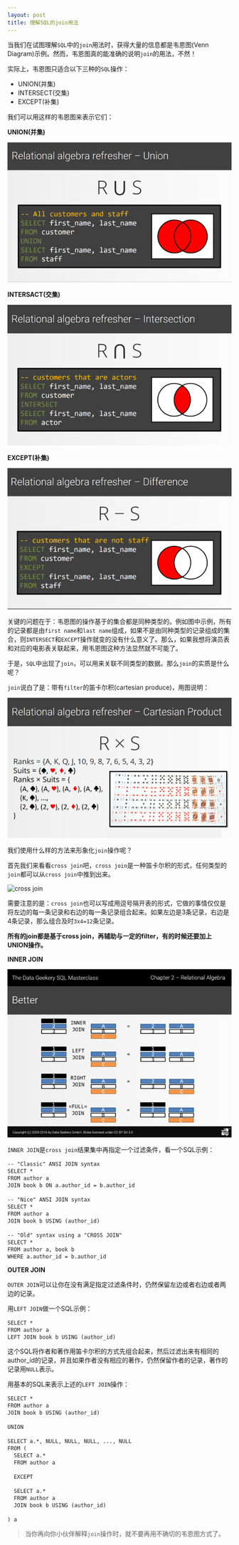 ```yaml
---
layout: post
title: 理解SQL的join用法
---
```


当我们在试图理解`SQL`中的`join`用法时，获得大量的信息都是韦恩图(Venn Diagram)示例。然而，韦恩图真的能准确的说明`join`的用法，不然！

实际上，韦恩图只适合以下三种的`SQL`操作：

- UNION(并集)
- INTERSECT(交集)
- EXCEPT(补集)

我们可以用这样的韦恩图来表示它们：

**UNION(并集)**

![并集](/img/posts/venn-union.png)

**INTERSACT(交集)**

![交集](/img/posts/venn-intersection.png)

**EXCEPT(补集)**

![补集](/img/posts/venn-difference.png)

关键的问题在于：韦恩图的操作基于的集合都是同种类型的。例如图中示例，所有的记录都是由`first name`和`last name`组成，如果不是由同种类型的记录组成的集合，则`INTERSECT`和`EXCEPT`操作就变的没有什么意义了。那么，如果我想将演员表和对应的电影表关联起来，用韦恩图这种方法显然就不可能了。

于是，`SQL`中出现了`join`，可以用来关联不同类型的数据。那么`join`的实质是什么呢？

`join`说白了是：带有`filter`的笛卡尔积(cartesian produce)，用图说明：

![join是带有filter的笛卡尔积](/img/posts/venn-cross-product.png)

我们使用什么样的方法来形象化`join`操作呢？

首先我们来看看`cross join`吧，`cross join`是一种笛卡尔积的形式，任何类型的`join`都可以从`cross join`中推到出来。

![cross join](/img/posts/veen-cross-join1.png)

需要注意的是：`cross join`也可以写成用逗号隔开表的形式，它做的事情仅仅是将左边的每一条记录和右边的每一条记录组合起来。如果左边是3条记录，右边是4条记录，那么组合及时`3x4=12`条记录。

**所有的join都是基于cross join，再辅助与一定的filter，有的时候还要加上UNION操作。**

**INNER JOIN**

![INNER JOIN](/img/posts/venn-join1.png)

`INNER JOIN`是`cross join`结果集中再指定一个过滤条件，看一个SQL示例：

    -- "Classic" ANSI JOIN syntax
    SELECT *
    FROM author a
    JOIN book b ON a.author_id = b.author_id
     
    -- "Nice" ANSI JOIN syntax
    SELECT *
    FROM author a
    JOIN book b USING (author_id)
     
    -- "Old" syntax using a "CROSS JOIN"
    SELECT *
    FROM author a, book b
    WHERE a.author_id = b.author_id

**OUTER JOIN**

`OUTER JOIN`可以让你在没有满足指定过滤条件时，仍然保留左边或者右边或者两边的记录。

用`LEFT JOIN`做一个SQL示例：

    SELECT *
    FROM author a
    LEFT JOIN book b USING (author_id)

这个SQL将作者和著作用笛卡尔积的方式先组合起来，然后过滤出来有相同的author_id的记录，并且如果作者没有相应的著作，仍然保留作者的记录，著作的记录用`NULL`表示。

用基本的SQL来表示上述的`LEFT JOIN`操作：

    SELECT *
    FROM author a
    JOIN book b USING (author_id)
     
    UNION
     
    SELECT a.*, NULL, NULL, NULL, ..., NULL
    FROM (
      SELECT a.*
      FROM author a
       
      EXCEPT
       
      SELECT a.*
      FROM author a
      JOIN book b USING (author_id)

    ) a

> 当你再向你小伙伴解释`join`操作时，就不要再用不确切的韦恩图方式了。
